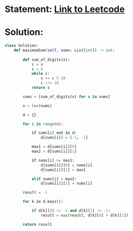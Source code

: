 # Statement: [Link to Leetcode](https://leetcode.com/problems/max-sum-of-a-pair-with-equal-sum-of-digits/description/?envType=daily-question&envId=2025-02-12)
# Solution:
```python
class Solution:
    def maximumSum(self, nums: List[int]) -> int:
        
        def sum_of_digits(x):
            c = x
            s = 0
            while c:
                s += c % 10
                c //= 10
            return s

        sums = [sum_of_digits(x) for x in nums]

        n = len(nums)

        d = {}

        for i in range(n):

            if sums[i] not in d:
                d[sums[i]] = [-1, -1]

            max1 = d[sums[i]][0]
            max2 = d[sums[i]][1]

            if nums[i] >= max1:
                d[sums[i]][0] = nums[i]
                d[sums[i]][1] = max1

            elif nums[i] > max2:
                d[sums[i]][1] = nums[i]

        result = -1

        for k in d.keys():

            if d[k][0] != -1 and d[k][1] != -1:
                result = max(result, d[k][0] + d[k][1])

        return result
```
